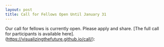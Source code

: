 ```yaml
---
layout: post
title: Call for Fellows Open Until January 31
---
```

Our call for fellows is currently open. Please apply and share. [The full call for participants is available here]. (https://visualizingthefuture.github.io/call/):

